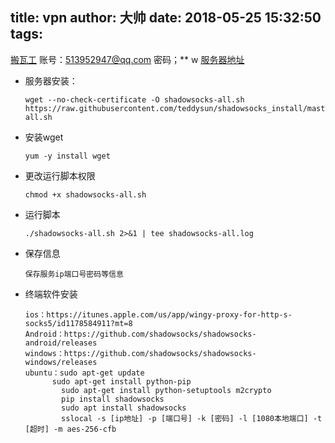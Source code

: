title: vpn
author: 大帅
date: 2018-05-25 15:32:50
tags:
---
[搬瓦工](https://bandwagonhost.com/)
账号：513952947@qq.com 
密码；** w
[服务器地址](https://kiwivm.64clouds.com/main.php)

- 服务器安装：
			
      wget --no-check-certificate -O shadowsocks-all.sh https://raw.githubusercontent.com/teddysun/shadowsocks_install/master/shadowsocks-all.sh
    
- 安装wget
	 	
      yum -y install wget 
      
- 更改运行脚本权限
	
      chmod +x shadowsocks-all.sh
      
- 运行脚本
	 
	  ./shadowsocks-all.sh 2>&1 | tee shadowsocks-all.log
      
      
- 保存信息
	
      保存服务ip端口号密码等信息
      
- 终端软件安装
		
      ios：https://itunes.apple.com/us/app/wingy-proxy-for-http-s-socks5/id1178584911?mt=8
      Android：https://github.com/shadowsocks/shadowsocks-android/releases
      windows：https://github.com/shadowsocks/shadowsocks-windows/releases
      ubuntu：sudo apt-get update
      		sudo apt-get install python-pip
			  sudo apt-get install python-setuptools m2crypto
              pip install shadowsocks
              sudo apt install shadowsocks
              sslocal -s [ip地址] -p [端口号] -k [密码] -l [1080本地端口] -t [超时] -m aes-256-cfb